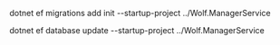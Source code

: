 dotnet ef migrations add init --startup-project ../Wolf.ManagerService

dotnet ef database update --startup-project ../Wolf.ManagerService
